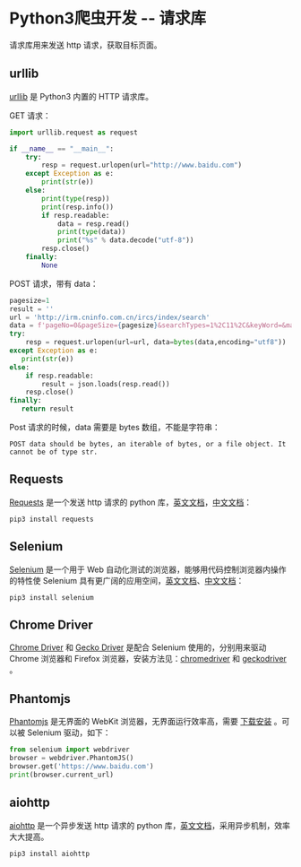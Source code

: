 <!-- toc -->
# Python3爬虫开发 -- 请求库

请求库用来发送 http 请求，获取目标页面。

## urllib

[urllib](https://docs.python.org/3/library/urllib.html) 是 Python3 内置的 HTTP 请求库。

GET 请求：

```python
import urllib.request as request

if __name__ == "__main__":
    try:
        resp = request.urlopen(url="http://www.baidu.com")
    except Exception as e:
        print(str(e))
    else:
        print(type(resp))
        print(resp.info())
        if resp.readable:
            data = resp.read()
            print(type(data))
            print("%s" % data.decode("utf-8"))
        resp.close()
    finally:
        None
```

POST 请求，带有 data：

```python
pagesize=1
result = ''
url = 'http://irm.cninfo.com.cn/ircs/index/search'
data = f'pageNo=0&pageSize={pagesize}&searchTypes=1%2C11%2C&keyWord=&market=&industry=&stockCode='
try:
    resp = request.urlopen(url=url, data=bytes(data,encoding="utf8"))
except Exception as e:
   print(str(e))
else:
    if resp.readable:
        result = json.loads(resp.read())
    resp.close()
finally:
   return result
```

Post 请求的时候，data 需要是 bytes 数组，不能是字符串：

```
POST data should be bytes, an iterable of bytes, or a file object. It cannot be of type str.
```

## Requests

[Requests](https://github.com/requests/requests) 是一个发送 http 请求的 python 库，[英文文档](https://2.python-requests.org/en/master/)，[中文文档](http://2.python-requests.org/zh_CN/latest/)：

	pip3 install requests

## Selenium

[Selenium](https://github.com/SeleniumHQ/selenium/tree/master/py) 是一个用于 Web 自动化测试的浏览器，能够用代码控制浏览器内操作的特性使 Selenium 具有更广阔的应用空间，[英文文档](https://selenium-python.readthedocs.io/)、[中文文档](https://selenium-python-zh.readthedocs.io/en/latest/)：

	pip3 install selenium

## Chrome Driver

[Chrome Driver](https://sites.google.com/a/chromium.org/chromedriver) 和 [Gecko Driver](https://github.com/mozilla/geckodriver) 是配合 Selenium 使用的，分别用来驱动 Chrome 浏览器和 Firefox 浏览器，安装方法见：[chromedriver](https://cuiqingcai.com/5135.html) 和 [geckodriver](https://cuiqingcai.com/5153.html) 。

## Phantomjs

[Phantomjs](http://phantomjs.org) 是无界面的 WebKit 浏览器，无界面运行效率高，需要 [下载安装](https://phantomjs.org/download.html) 。可以被 Selenium 驱动，如下：

```python
from selenium import webdriver
browser = webdriver.PhantomJS()
browser.get('https://www.baidu.com')
print(browser.current_url)
```

## aiohttp 

[aiohttp](https://github.com/aio-libs/aiohttp) 是一个异步发送 http 请求的 python 库，[英文文档](https://aiohttp.readthedocs.io/en/stable/)，采用异步机制，效率大大提高。

	pip3 install aiohttp
